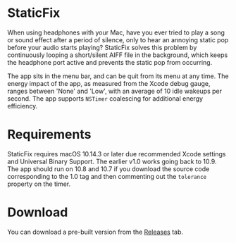 # StaticFix

When using headphones with your Mac, have you ever tried to play a song or sound effect after a period of silence, only to hear an annoying static pop before your audio starts playing? StaticFix solves this problem by continuously looping a short/silent AIFF file in the background, which keeps the headphone port active and prevents the static pop from occurring.

The app sits in the menu bar, and can be quit from its menu at any time. The energy impact of the app, as measured from the Xcode debug gauge, ranges between 'None' and 'Low', with  an average of 10 idle wakeups per second. The app supports `NSTimer` coalescing for additional energy efficiency.

# Requirements

StaticFix requires macOS 10.14.3 or later due recommended Xcode settings and Universal Binary Support. The earlier v1.0 works going back to 10.9. The app should run on 10.8 and 10.7 if you download the source code corresponding to the 1.0 tag and then commenting out the `tolerance` property on the timer.

# Download

You can download a pre-built version from the [Releases](https://github.com/remmah/StaticFix/releases) tab.
